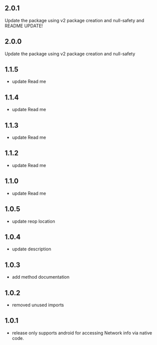 ## 2.0.1
Update the package using v2 package creation and null-safety and README UPDATE!

## 2.0.0
Update the package using v2 package creation and null-safety

## 1.1.5

* update Read me
## 1.1.4

* update Read me
## 1.1.3

* update Read me
## 1.1.2

* update Read me
## 1.1.0

* update Read me

## 1.0.5

* update reop location

## 1.0.4

* update description
## 1.0.3

* add method documentation

## 1.0.2

* removed unused imports


## 1.0.1

* release only supports android for accessing Network info via native code.
